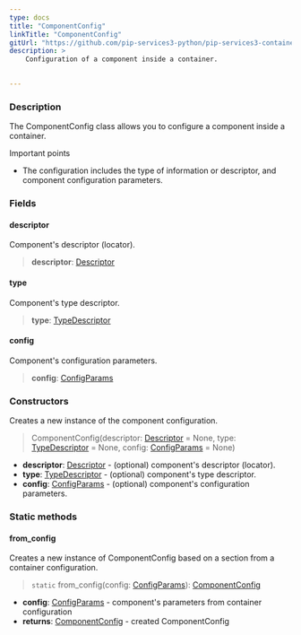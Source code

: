 ```yaml
---
type: docs
title: "ComponentConfig"
linkTitle: "ComponentConfig"
gitUrl: "https://github.com/pip-services3-python/pip-services3-container-python"
description: >
    Configuration of a component inside a container.

   
---
```


### Description

The ComponentConfig class allows you to configure a component inside a container.

Important points

- The configuration includes the type of information or descriptor, and component configuration parameters.

### Fields

<span class="hide-title-link">

#### descriptor
Component's descriptor (locator).
> **descriptor**: [Descriptor](../../../commons/refer/descriptor)

#### type
Component's type descriptor.
> **type**: [TypeDescriptor](../../../commons/reflect/type_descriptor)

#### config
Component's configuration parameters.
> **config**: [ConfigParams](../../../commons/config/config_params)

</span>

### Constructors
Creates a new instance of the component configuration.

> ComponentConfig(descriptor: [Descriptor](../../../commons/refer/descriptor) = None, type: [TypeDescriptor](../../../commons/reflect/type_descriptor) = None, config: [ConfigParams](../../../commons/config/config_params) = None)

- **descriptor**: [Descriptor](../../../commons/refer/descriptor) - (optional) component's descriptor (locator).
- **type**: [TypeDescriptor](../../../commons/reflect/type_descriptor) - (optional) component's type descriptor.
- **config**: [ConfigParams](../../../commons/config/config_params) - (optional) component's configuration parameters.

### Static methods

#### from_config
Creates a new instance of ComponentConfig based on a section from a container configuration.

> `static` from_config(config: [ConfigParams](../../../commons/config/config_params)): [ComponentConfig]()

- **config**: [ConfigParams](../../../commons/config/config_params) - component's parameters from container configuration
- **returns**: [ComponentConfig]() - created ComponentConfig
